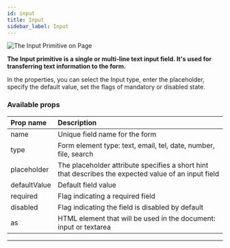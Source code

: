 ```yaml
---
id: input
title: Input
sidebar_label: Input
---
```


![The Input Primitive on Page](/scr/primitives-input.png)

**The Input primitive is a single or multi-line text input field. It's used for transferring text information to the form.**

In the properties, you can select the Input type, enter the placeholder, specify the default value, set the flags of mandatory or disabled state.

### Available props

| Prop name    | Description                                                       |
| :----------- | :---------------------------------------------------------------- |
| name         | Unique field name for the form                                    |
| type         | Form element type: text, email, tel, date, number, file, search   |
| placeholder  | The placeholder attribute specifies a short hint that describes the expected value of an input field                                                       |
| defaultValue | Default field value                                               |
| required     | Flag indicating a required field                                  |
| disabled     | Flag indicating the field is disabled by default                  |
| as           | HTML element that will be used in the document: input or textarea |

---
